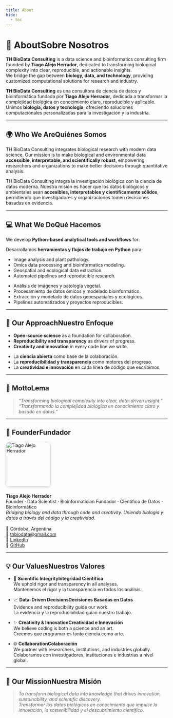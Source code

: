 ```yaml
---
title: About
hide:
  - toc
---
```


# 🧬 <span class="lang lang-en">About</span><span class="lang lang-es">Sobre Nosotros</span>

<p class="lang lang-en">
  <strong>TH BioData Consulting</strong> is a data science and bioinformatics consulting firm founded by
  <strong>Tiago Alejo Herrador</strong>, dedicated to transforming biological complexity into clear,
  reproducible, and actionable insights.<br>
  We bridge the gap between <strong>biology, data, and technology</strong>, providing customized computational
  solutions for research and industry.
</p>
<p class="lang lang-es">
  <strong>TH BioData Consulting</strong> es una consultora de ciencia de datos y bioinformática fundada por
  <strong>Tiago Alejo Herrador</strong>, dedicada a transformar la complejidad biológica en conocimiento claro,
  reproducible y aplicable.<br>
  Unimos <strong>biología, datos y tecnología</strong>, ofreciendo soluciones computacionales personalizadas para
  la investigación y la industria.
</p>

---

## 🌍 <span class="lang lang-en">Who We Are</span><span class="lang lang-es">Quiénes Somos</span>

<p class="lang lang-en">
  TH BioData Consulting integrates biological research with modern data science.
  Our mission is to make biological and environmental data <strong>accessible, interpretable, and scientifically robust</strong>,
  empowering researchers and organizations to make better decisions through quantitative analysis.
</p>
<p class="lang lang-es">
  TH BioData Consulting integra la investigación biológica con la ciencia de datos moderna.
  Nuestra misión es hacer que los datos biológicos y ambientales sean
  <strong>accesibles, interpretables y científicamente sólidos</strong>,
  permitiendo que investigadores y organizaciones tomen decisiones basadas en evidencia.
</p>

---

## 💻 <span class="lang lang-en">What We Do</span><span class="lang lang-es">Qué Hacemos</span>

<p class="lang lang-en">
  We develop <strong>Python-based analytical tools and workflows</strong> for:
</p>
<p class="lang lang-es">
  Desarrollamos <strong>herramientas y flujos de trabajo en Python</strong> para:
</p>

<ul class="lang lang-en">
  <li>Image analysis and plant pathology.</li>
  <li>Omics data processing and bioinformatics modeling.</li>
  <li>Geospatial and ecological data extraction.</li>
  <li>Automated pipelines and reproducible research.</li>
</ul>

<ul class="lang lang-es">
  <li>Análisis de imágenes y patología vegetal.</li>
  <li>Procesamiento de datos ómicos y modelado bioinformático.</li>
  <li>Extracción y modelado de datos geoespaciales y ecológicos.</li>
  <li>Pipelines automatizados y proyectos reproducibles.</li>
</ul>

---

## 🧩 <span class="lang lang-en">Our Approach</span><span class="lang lang-es">Nuestro Enfoque</span>

<ul class="lang lang-en">
  <li><strong>Open-source science</strong> as a foundation for collaboration.</li>
  <li><strong>Reproducibility and transparency</strong> as drivers of progress.</li>
  <li><strong>Creativity and innovation</strong> in every code line we write.</li>
</ul>

<ul class="lang lang-es">
  <li>La <strong>ciencia abierta</strong> como base de la colaboración.</li>
  <li>La <strong>reproducibilidad y transparencia</strong> como motores del progreso.</li>
  <li>La <strong>creatividad e innovación</strong> en cada línea de código que escribimos.</li>
</ul>

---

## 💬 <span class="lang lang-en">Motto</span><span class="lang lang-es">Lema</span>

> <em class="lang lang-en">“Transforming biological complexity into clear, data-driven insight.”</em>  
> <em class="lang lang-es">“Transformando la complejidad biológica en conocimiento claro y basado en datos.”</em>

---

## 👤 <span class="lang lang-en">Founder</span><span class="lang lang-es">Fundador</span>

<div style="display:flex;align-items:flex-start;gap:20px;flex-wrap:wrap;margin-top:10px;">
  <div style="flex-shrink:0;">
    <img src="/assets/tiago_profile.png" alt="Tiago Alejo Herrador" width="140" style="border-radius:12px;box-shadow:0 2px 6px rgba(0,0,0,0.15);">
  </div>
  <div style="max-width:650px;">
    <strong>Tiago Alejo Herrador</strong><br>
    <span class="lang lang-en">Founder · Data Scientist · Bioinformatician</span>
    <span class="lang lang-es">Fundador · Científico de Datos · Bioinformático</span><br>
    <em class="lang lang-en">Bridging biology and data through code and creativity.</em>
    <em class="lang lang-es">Uniendo biología y datos a través del código y la creatividad.</em><br><br>
    📍 Córdoba, Argentina<br>
    📧 <a href="mailto:thbiodata@gmail.com">thbiodata@gmail.com</a><br>
    🔗 <a href="https://www.linkedin.com/in/tiago-alejo-herrador-425090316" target="_blank">LinkedIn</a><br>
    🔗 <a href="https://github.com/tiagoalejoh" target="_blank">GitHub</a>
  </div>
</div>

---

## 💡 <span class="lang lang-en">Our Values</span><span class="lang lang-es">Nuestros Valores</span>

<div class="grid cards" markdown="1">

- :dna: **<span class="lang lang-en">Scientific Integrity</span><span class="lang lang-es">Integridad Científica</span>**  
  <span class="lang lang-en">We uphold rigor and transparency in all analyses.</span>  
  <span class="lang lang-es">Mantenemos el rigor y la transparencia en todos los análisis.</span>

- :chart_with_upwards_trend: **<span class="lang lang-en">Data-Driven Decisions</span><span class="lang lang-es">Decisiones Basadas en Datos</span>**  
  <span class="lang lang-en">Evidence and reproducibility guide our work.</span>  
  <span class="lang lang-es">La evidencia y la reproducibilidad guían nuestro trabajo.</span>

- :sparkles: **<span class="lang lang-en">Creativity & Innovation</span><span class="lang lang-es">Creatividad e Innovación</span>**  
  <span class="lang lang-en">We believe coding is both a science and an art.</span>  
  <span class="lang lang-es">Creemos que programar es tanto ciencia como arte.</span>

- :globe_with_meridians: **<span class="lang lang-en">Collaboration</span><span class="lang lang-es">Colaboración</span>**  
  <span class="lang lang-en">We partner with researchers, institutions, and industries globally.</span>  
  <span class="lang lang-es">Colaboramos con investigadores, instituciones e industrias a nivel global.</span>

</div>

---

## 🧭 <span class="lang lang-en">Our Mission</span><span class="lang lang-es">Nuestra Misión</span>

> <em class="lang lang-en">To transform biological data into knowledge that drives innovation, sustainability, and scientific discovery.</em>  
> <em class="lang lang-es">Transformar los datos biológicos en conocimiento que impulse la innovación, la sostenibilidad y el descubrimiento científico.</em>
